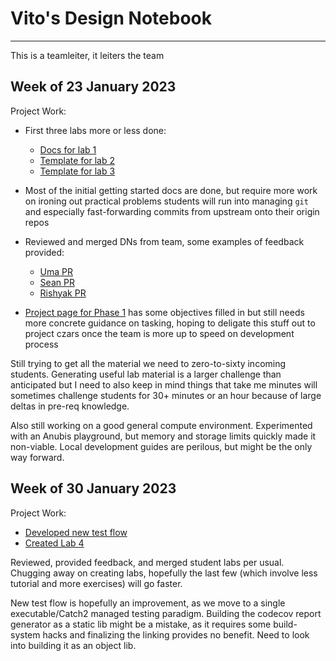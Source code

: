 # Vito's Design Notebook
----

This is a teamleiter, it leiters the team

## Week of 23 January 2023

Project Work:

* First three labs more or less done:
  * [Docs for lab 1](https://github.com/NYU-Processor-Design/nyu-processor-design.github.io/commit/7061d0209f23bdd6022afa326068f4be901e4920)
  * [Template for lab 2](https://github.com/NYU-Processor-Design/onboarding-lab-2/commit/3b1b402d5721667be2209e1e597a27c981b781e7)
  * [Template for lab 3](https://github.com/NYU-Processor-Design/onboarding-lab-3/commit/ac355f1f057fac2b15ed900f7f2b68de1d731105)

* Most of the initial getting started docs are done, but require more work on
  ironing out practical problems students will run into managing `git` and
  especially fast-forwarding commits from upstream onto their origin repos

* Reviewed and merged DNs from team, some examples of feedback provided:
  * [Uma PR](https://github.com/NYU-Processor-Design/nyu-processor-design.github.io/pull/5)
  * [Sean PR](https://github.com/NYU-Processor-Design/nyu-processor-design.github.io/pull/7)
  * [Rishyak PR](https://github.com/NYU-Processor-Design/nyu-processor-design.github.io/pull/11)

* [Project page for Phase 1](https://github.com/orgs/NYU-Processor-Design/projects/2)
  has some objectives filled in but still needs more concrete guidance on tasking,
  hoping to deligate this stuff out to project czars once the team is more up to
  speed on development process

Still trying to get all the material we need to zero-to-sixty incoming students.
Generating useful lab material is a larger challenge than anticipated but I need
to also keep in mind things that take me minutes will sometimes challenge
students for 30+ minutes or an hour because of large deltas in pre-req knowledge.

Also still working on a good general compute environment. Experimented with
an Anubis playground, but memory and storage limits quickly made it non-viable.
Local development guides are perilous, but might be the only way forward.

## Week of 30 January 2023

Project Work:

* [Developed new test flow](https://github.com/NYU-Processor-Design/component-template/commit/b203d2165fb1f9237e4bcb5524e8271291ea15bf)
* [Created Lab 4](https://github.com/NYU-Processor-Design/onboarding-lab-4)


Reviewed, provided feedback, and merged student labs per usual. Chugging away on
creating labs, hopefully the last few (which involve less tutorial and more
exercises) will go faster.

New test flow is hopefully an improvement, as we move to a single executable/Catch2
managed testing paradigm. Building the codecov report generator as a static lib
might be a mistake, as it requires some build-system hacks and finalizing the
linking provides no benefit. Need to look into building it as an object lib.

